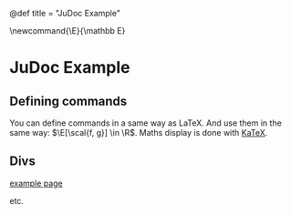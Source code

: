 @def title = "JuDoc Example"

\newcommand{\E}{\mathbb E}

# JuDoc Example

## Defining commands

You can define commands in a same way as LaTeX.
And use them in the same way: $\E[\scal{f, g}] \in \R$.
Maths display is done with [KaTeX](https://katex.org).

## Divs

[example page](/pub/example.html)

etc.
